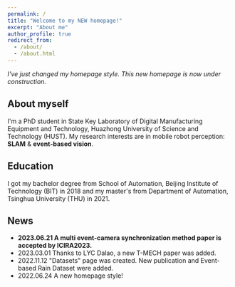 ```yaml
---
permalink: /
title: "Welcome to my NEW homepage!"
excerpt: "About me"
author_profile: true
redirect_from: 
  - /about/
  - /about.html
---
```


*I've just changed my homepage style. This new homepage is now under construction.*

## About myself
I'm a PhD student in State Key Laboratory of Digital Manufacturing Equipment and Technology, Huazhong University of Science and Technology (HUST). My research interests are in mobile robot perception: **SLAM** & **event-based vision**.

## Education
I got my bachelor degree from School of Automation, Beijing Institute of Technology (BIT) in 2018 and my master's from Department of Automation, Tsinghua University (THU) in 2021. 

## News
- **2023.06.21 A multi event-camera synchronization method paper is accepted by ICIRA2023.**
- 2023.03.01 Thanks to LYC Dalao, a new T-MECH paper was added.
- 2022.11.12 "Datasets" page was created. New publication and Event-based Rain Dataset were added.
- 2022.06.24 A new homepage style!
